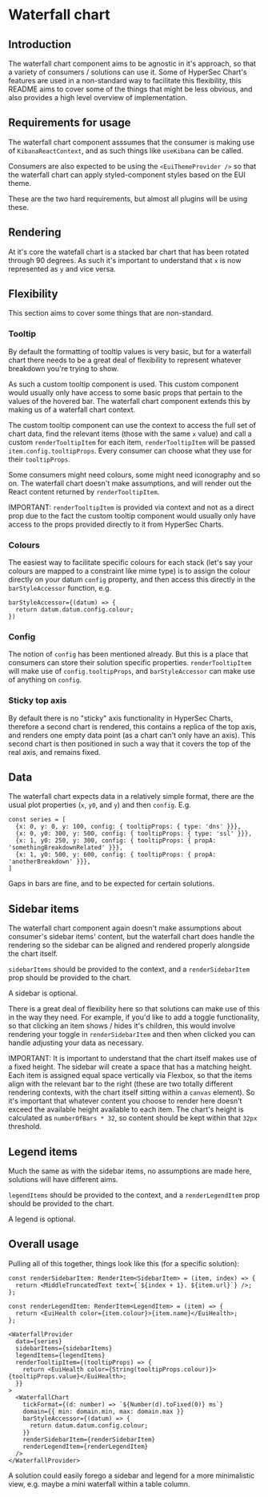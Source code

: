 # Waterfall chart

## Introduction

The waterfall chart component aims to be agnostic in it's approach, so that a variety of consumers / solutions can use it. Some of HyperSec Chart's features are used in a non-standard way to facilitate this flexibility, this README aims to cover some of the things that might be less obvious, and also provides a high level overview of implementation.

## Requirements for usage

The waterfall chart component asssumes that the consumer is making use of `KibanaReactContext`, and as such things like `useKibana` can be called. 

Consumers are also expected to be using the `<EuiThemeProvider />` so that the waterfall chart can apply styled-component styles based on the EUI theme.

These are the two hard requirements, but almost all plugins will be using these.

## Rendering

At it's core the watefall chart is a stacked bar chart that has been rotated through 90 degrees. As such it's important to understand that `x` is now represented as `y` and vice versa.

## Flexibility

This section aims to cover some things that are non-standard.

### Tooltip

By default the formatting of tooltip values is very basic, but for a waterfall chart there needs to be a great deal of flexibility to represent whatever breakdown you're trying to show.

As such a custom tooltip component is used. This custom component would usually only have access to some basic props that pertain to the values of the hovered bar. The waterfall chart component extends this by making us of a waterfall chart context. 

The custom tooltip component can use the context to access the full set of chart data, find the relevant items (those with the same `x` value) and call a custom `renderTooltipItem` for each item, `renderTooltipItem` will be passed `item.config.tooltipProps`. Every consumer can choose what they use for their `tooltipProps`. 

Some consumers might need colours, some might need iconography and so on. The waterfall chart doesn't make assumptions, and will render out the React content returned by `renderTooltipItem`.

IMPORTANT: `renderTooltipItem` is provided via context and not as a direct prop due to the fact the custom tooltip component would usually only have access to the props provided directly to it from HyperSec Charts. 

### Colours

The easiest way to facilitate specific colours for each stack (let's say your colours are mapped to a constraint like mime type) is to assign the colour directly on your datum `config` property, and then access this directly in the `barStyleAccessor` function, e.g.

```
barStyleAccessor={(datum) => {
  return datum.datum.config.colour;
})
```

### Config

The notion of `config` has been mentioned already. But this is a place that consumers can store their solution specific properties. `renderTooltipItem` will make use of `config.tooltipProps`, and `barStyleAccessor` can make use of anything on `config`.

### Sticky top axis

By default there is no "sticky" axis functionality in HyperSec Charts, therefore a second chart is rendered, this contains a replica of the top axis, and renders one empty data point (as a chart can't only have an axis). This second chart is then positioned in such a way that it covers the top of the real axis, and remains fixed.

## Data

The waterfall chart expects data in a relatively simple format, there are the usual plot properties (`x`, `y0`, and `y`) and then `config`. E.g.

```
const series = [
  {x: 0, y: 0, y: 100, config: { tooltipProps: { type: 'dns' }}},
  {x: 0, y0: 300, y: 500, config: { tooltipProps: { type: 'ssl' }}},
  {x: 1, y0: 250, y: 300, config: { tooltipProps: { propA: 'somethingBreakdownRelated' }}},
  {x: 1, y0: 500, y: 600, config: { tooltipProps: { propA: 'anotherBreakdown' }}},
]
```

Gaps in bars are fine, and to be expected for certain solutions.

## Sidebar items

The waterfall chart component again doesn't make assumptions about consumer's sidebar items' content, but the waterfall chart does handle the rendering so the sidebar can be aligned and rendered properly alongside the chart itself.

`sidebarItems` should be provided to the context, and a `renderSidebarItem` prop should be provided to the chart.

A sidebar is optional.

There is a great deal of flexibility here so that solutions can make use of this in the way they need. For example, if you'd like to add a toggle functionality, so that clicking an item shows / hides it's children, this would involve rendering your toggle in `renderSidebarItem` and then when clicked you can handle adjusting your data as necessary.

IMPORTANT: It is important to understand that the chart itself makes use of a fixed height. The sidebar will create a space that has a matching height. Each item is assigned equal space vertically via Flexbox, so that the items align with the relevant bar to the right (these are two totally different rendering contexts, with the chart itself sitting within a `canvas` element). So it's important that whatever content you choose to render here doesn't exceed the available height available to each item. The chart's height is calculated as `numberOfBars * 32`, so content should be kept within that `32px` threshold.

## Legend items

Much the same as with the sidebar items, no assumptions are made here, solutions will have different aims.

`legendItems` should be provided to the context, and a `renderLegendItem` prop should be provided to the chart.

A legend is optional.

## Overall usage

Pulling all of this together, things look like this (for a specific solution):

```
const renderSidebarItem: RenderItem<SidebarItem> = (item, index) => {
  return <MiddleTruncatedText text={`${index + 1}. ${item.url}`} />;
};

const renderLegendItem: RenderItem<LegendItem> = (item) => {
  return <EuiHealth color={item.colour}>{item.name}</EuiHealth>;
};

<WaterfallProvider
  data={series}
  sidebarItems={sidebarItems}
  legendItems={legendItems}
  renderTooltipItem={(tooltipProps) => {
    return <EuiHealth color={String(tooltipProps.colour)}>{tooltipProps.value}</EuiHealth>;
  }}
>
  <WaterfallChart
    tickFormat={(d: number) => `${Number(d).toFixed(0)} ms`}
    domain={{ min: domain.min, max: domain.max }}
    barStyleAccessor={(datum) => {
      return datum.datum.config.colour;
    }}
    renderSidebarItem={renderSidebarItem}
    renderLegendItem={renderLegendItem}
  />
</WaterfallProvider>
```

A solution could easily forego a sidebar and legend for a more minimalistic view, e.g. maybe a mini waterfall within a table column.



